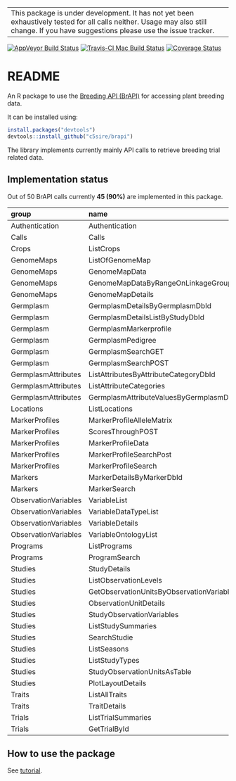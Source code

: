 
<!-- README.md is generated from README.Rmd. Please edit that file -->
|                                                                                                                                                                                      |
|--------------------------------------------------------------------------------------------------------------------------------------------------------------------------------------|
| This package is under development. It has not yet been exhaustively tested for all calls neither. Usage may also still change. If you have suggestions please use the issue tracker. |

[![AppVeyor Build Status](https://ci.appveyor.com/api/projects/status/github/c5sire/brapi?branch=master&svg=true)](https://ci.appveyor.com/project/c5sire/brapi) [![Travis-CI Mac Build Status](https://travis-ci.org/c5sire/brapi.svg?branch=master&label=Mac%20OSX)](https://travis-ci.org/c5sire/brapi) [![Coverage Status](https://img.shields.io/codecov/c/github/c5sire/brapi/master.svg)](https://codecov.io/github/c5sire/brapi?branch=master)

README
======

An R package to use the [Breeding API (BrAPI)](http://docs.brapi.apiary.io) for accessing plant breeding data.

It can be installed using:

``` r
install.packages("devtools")
devtools::install_github("c5sire/brapi")
```

The library implements currently mainly API calls to retrieve breeding trial related data.

Implementation status
---------------------

Out of 50 BrAPI calls currently **45 (90%)** are implemented in this package.

| group                | name                                       | R.function                               |
|:---------------------|:-------------------------------------------|:-----------------------------------------|
| Authentication       | Authentication                             | ba\_authenticate                         |
| Calls                | Calls                                      | ba\_calls                                |
| Crops                | ListCrops                                  | ba\_crops                                |
| GenomeMaps           | ListOfGenomeMap                            | ba\_genomemaps                           |
| GenomeMaps           | GenomeMapData                              | ba\_genomemaps\_data                     |
| GenomeMaps           | GenomeMapDataByRangeOnLinkageGroup         | ba\_genomemaps\_data\_range              |
| GenomeMaps           | GenomeMapDetails                           | ba\_genomemaps\_details                  |
| Germplasm            | GermplasmDetailsByGermplasmDbId            | ba\_germplasm\_details                   |
| Germplasm            | GermplasmDetailsListByStudyDbId            | ba\_germplasm\_details\_study            |
| Germplasm            | GermplasmMarkerprofile                     | ba\_germplasm\_markerprofiles            |
| Germplasm            | GermplasmPedigree                          | ba\_germplasm\_pedigree                  |
| Germplasm            | GermplasmSearchGET                         | ba\_germplasm\_search                    |
| Germplasm            | GermplasmSearchPOST                        | ba\_germplasm\_search                    |
| GermplasmAttributes  | ListAttributesByAttributeCategoryDbId      | ba\_germplasmattributes                  |
| GermplasmAttributes  | ListAttributeCategories                    | ba\_germplasmattributes\_categories      |
| GermplasmAttributes  | GermplasmAttributeValuesByGermplasmDbId    | ba\_germplasmattributes\_details         |
| Locations            | ListLocations                              | ba\_locations                            |
| MarkerProfiles       | MarkerProfileAlleleMatrix                  | ba\_markerprofiles\_allelematrix\_search |
| MarkerProfiles       | ScoresThroughPOST                          | ba\_markerprofiles\_allelematrix\_search |
| MarkerProfiles       | MarkerProfileData                          | ba\_markerprofiles\_details              |
| MarkerProfiles       | MarkerProfileSearchPost                    | ba\_markerprofiles\_search               |
| MarkerProfiles       | MarkerProfileSearch                        | ba\_markerprofiles\_search               |
| Markers              | MarkerDetailsByMarkerDbId                  | ba\_markers\_details                     |
| Markers              | MarkerSearch                               | ba\_markers\_search                      |
| ObservationVariables | VariableList                               | ba\_observationvariables                 |
| ObservationVariables | VariableDataTypeList                       | ba\_observationvariables\_datatypes      |
| ObservationVariables | VariableDetails                            | ba\_observationvariables\_details        |
| ObservationVariables | VariableOntologyList                       | ba\_observationvariables\_ontologies     |
| Programs             | ListPrograms                               | ba\_programs                             |
| Programs             | ProgramSearch                              | ba\_programs\_search                     |
| Studies              | StudyDetails                               | ba\_studies\_details                     |
| Studies              | ListObservationLevels                      | ba\_studies\_observationlevels           |
| Studies              | GetObservationUnitsByObservationVariableId | ba\_studies\_observations                |
| Studies              | ObservationUnitDetails                     | ba\_studies\_observationunits            |
| Studies              | StudyObservationVariables                  | ba\_studies\_observationvariables        |
| Studies              | ListStudySummaries                         | ba\_studies\_search                      |
| Studies              | SearchStudie                               | ba\_studies\_search                      |
| Studies              | ListSeasons                                | ba\_studies\_seasons                     |
| Studies              | ListStudyTypes                             | ba\_studies\_studytypes                  |
| Studies              | StudyObservationUnitsAsTable               | ba\_studies\_table                       |
| Studies              | PlotLayoutDetails                          | ba\_studies\_layout                      |
| Traits               | ListAllTraits                              | ba\_traits                               |
| Traits               | TraitDetails                               | ba\_traits\_details                      |
| Trials               | ListTrialSummaries                         | ba\_trials                               |
| Trials               | GetTrialById                               | ba\_trials\_details                      |

How to use the package
----------------------

See [tutorial](https://github.com/c5sire/brapi/blob/master/inst/doc/tutorial.Rmd).
